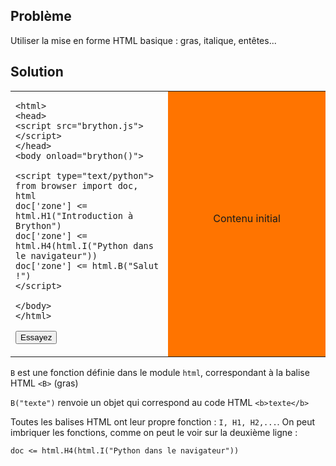 Problème
--------

Utiliser la mise en forme HTML basique : gras, italique, entêtes...


Solution
--------


<table width="100%">
<tr>
<td style="width:50%;">

    <html>
    <head>
    <script src="brython.js"></script>
    </head>
    <body onload="brython()">
    
    <script type="text/python">
    from browser import doc, html
    doc['zone'] <= html.H1("Introduction à Brython")
    doc['zone'] <= html.H4(html.I("Python dans le navigateur"))
    doc['zone'] <= html.B("Salut !")
    </script>
    
    </body>
    </html>

<button id="fill_zone">Essayez</button>
</td>
<td id="zone" style="background-color:#FF7400;text-align:center;">Contenu initial<p>
</td>
</tr>
</table>

<script type="text/python3">
def fill_zone(ev):
    from browser import doc, html
    doc['zone'] <= html.H1("Introduction à Brython")
    doc['zone'] <= html.H4(html.I("Python dans le navigateur"))
    doc['zone'] <= html.B("Salut !")

doc['fill_zone'].bind('click', fill_zone)

</script>

`B` est une fonction définie dans le module `html`, correspondant à la balise HTML `<B>` (gras)

`B("texte")` renvoie un objet qui correspond au code HTML `<b>texte</b>`

Toutes les balises HTML ont leur propre fonction : `I, H1, H2,...`. On peut imbriquer les fonctions, comme on peut le voir sur la deuxième ligne :

    doc <= html.H4(html.I("Python dans le navigateur"))

